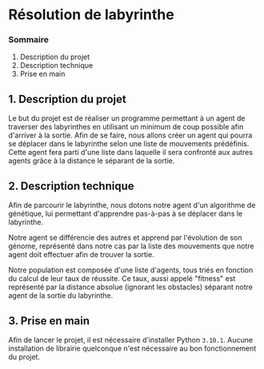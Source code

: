 # Résolution de labyrinthe

### Sommaire

1. Description du projet
2. Description technique
3. Prise en main

## 1. Description du projet

Le but du projet est de réaliser un programme permettant à un agent de traverser des labyrinthes en utilisant un minimum de coup possible afin d'arriver à la sortie.
Afin de se faire, nous allons créer un agent qui pourra se déplacer dans le labyrinthe selon une liste de mouvements prédéfinis.
Cette agent fera parti d'une liste dans laquelle il sera confronté aux autres agents grâce à la distance le séparant de la sortie.

## 2. Description technique

Afin de parcourir le labyrinthe, nous dotons notre agent d'un algorithme de génétique, lui permettant d'apprendre pas-à-pas à se déplacer dans le labyrinthe.

Notre agent se différencie des autres et apprend par l'évolution de son génome, représenté dans notre cas par la liste des mouvements que notre agent doit effectuer afin de trouver la sortie.

Notre population est composée d'une liste d'agents, tous triés en fonction du calcul de leur taux de réussite. Ce taux, aussi appelé "fitness" est représenté par la distance absolue (ignorant les obstacles) séparant notre agent de la sortie du labyrinthe.

## 3. Prise en main

Afin de lancer le projet, il est nécessaire d'installer Python `3.10.1`.
Aucune installation de librairie quelconque n'est nécessaire au bon fonctionnement du projet.